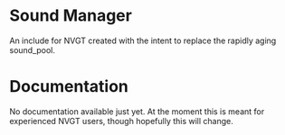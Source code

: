 # Sound Manager
An include for NVGT created with the intent to replace the rapidly aging sound_pool.
# Documentation
No documentation available just yet. At the moment this is meant for experienced NVGT users, though hopefully this will change.